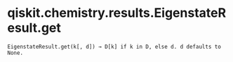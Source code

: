 # qiskit.chemistry.results.EigenstateResult.get

`EigenstateResult.get(k[, d]) → D[k] if k in D, else d. d defaults to None.`
